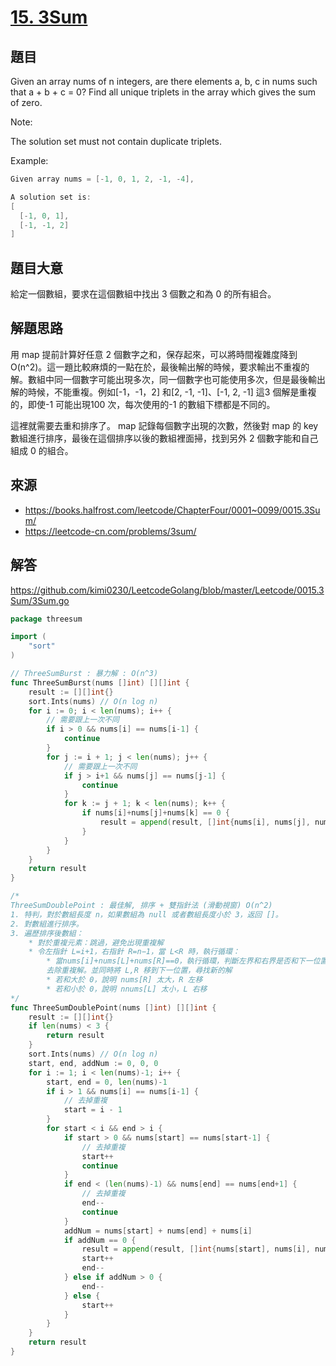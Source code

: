 # [15. 3Sum](https://leetcode.com/problems/3sum/)

## 題目

Given an array nums of n integers, are there elements a, b, c in nums such that a + b + c = 0? Find all unique triplets in the array which gives the sum of zero.

Note:

The solution set must not contain duplicate triplets.

Example:

```c
Given array nums = [-1, 0, 1, 2, -1, -4],

A solution set is:
[
  [-1, 0, 1],
  [-1, -1, 2]
]
```

## 題目大意

給定一個數組，要求在這個數組中找出 3 個數之和為 0 的所有組合。

## 解題思路

用 map 提前計算好任意 2 個數字之和，保存起來，可以將時間複雜度降到 O(n^2)。這一題比較麻煩的一點在於，最後輸出解的時候，要求輸出不重複的解。數組中同一個數字可能出現多次，同一個數字也可能使用多次，但是最後輸出解的時候，不能重複。例如[-1，-1，2] 和[2, -1, -1]、[-1, 2, -1] 這3 個解是重複的，即使-1 可能出現100 次，每次使用的-1 的數組下標都是不同的。

這裡就需要去重和排序了。 map 記錄每個數字出現的次數，然後對 map 的 key 數組進行排序，最後在這個排序以後的數組裡面掃，找到另外 2 個數字能和自己組成 0 的組合。

## 來源
* https://books.halfrost.com/leetcode/ChapterFour/0001~0099/0015.3Sum/
* https://leetcode-cn.com/problems/3sum/


## 解答
https://github.com/kimi0230/LeetcodeGolang/blob/master/Leetcode/0015.3Sum/3Sum.go

```go
package threesum

import (
	"sort"
)

// ThreeSumBurst : 暴力解 : O(n^3)
func ThreeSumBurst(nums []int) [][]int {
	result := [][]int{}
	sort.Ints(nums) // O(n log n)
	for i := 0; i < len(nums); i++ {
		// 需要跟上一次不同
		if i > 0 && nums[i] == nums[i-1] {
			continue
		}
		for j := i + 1; j < len(nums); j++ {
			// 需要跟上一次不同
			if j > i+1 && nums[j] == nums[j-1] {
				continue
			}
			for k := j + 1; k < len(nums); k++ {
				if nums[i]+nums[j]+nums[k] == 0 {
					result = append(result, []int{nums[i], nums[j], nums[k]})
				}
			}
		}
	}
	return result
}

/*
ThreeSumDoublePoint : 最佳解, 排序 + 雙指針法 (滑動視窗) O(n^2)
1. 特判，對於數組長度 n，如果數組為 null 或者數組長度小於 3，返回 []。
2. 對數組進行排序。
3. 遍歷排序後數組：
	* 對於重複元素：跳過，避免出現重複解
	* 令左指針 L=i+1，右指針 R=n−1，當 L<R 時，執行循環：
		* 當nums[i]+nums[L]+nums[R]==0，執行循環，判斷左界和右界是否和下一位置重複，
		去除重複解。並同時將 L,R 移到下一位置，尋找新的解
		* 若和大於 0，說明 nums[R] 太大，R 左移
		* 若和小於 0，說明 nnums[L] 太小，L 右移
*/
func ThreeSumDoublePoint(nums []int) [][]int {
	result := [][]int{}
	if len(nums) < 3 {
		return result
	}
	sort.Ints(nums) // O(n log n)
	start, end, addNum := 0, 0, 0
	for i := 1; i < len(nums)-1; i++ {
		start, end = 0, len(nums)-1
		if i > 1 && nums[i] == nums[i-1] {
			// 去掉重複
			start = i - 1
		}
		for start < i && end > i {
			if start > 0 && nums[start] == nums[start-1] {
				// 去掉重複
				start++
				continue
			}
			if end < (len(nums)-1) && nums[end] == nums[end+1] {
				// 去掉重複
				end--
				continue
			}
			addNum = nums[start] + nums[end] + nums[i]
			if addNum == 0 {
				result = append(result, []int{nums[start], nums[i], nums[end]})
				start++
				end--
			} else if addNum > 0 {
				end--
			} else {
				start++
			}
		}
	}
	return result
}
```